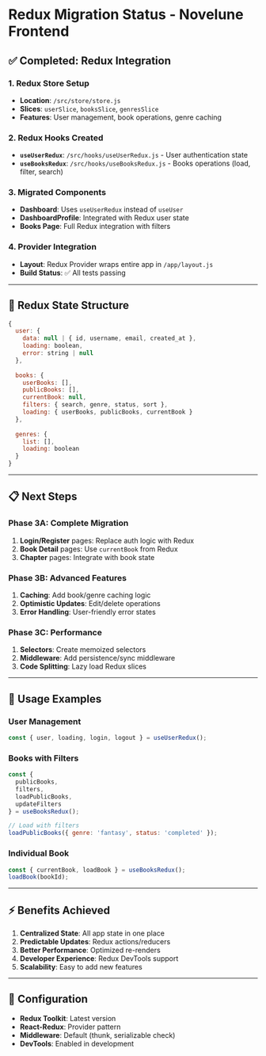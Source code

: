 # Redux Migration Status - Novelune Frontend

## ✅ Completed: Redux Integration

### 1. **Redux Store Setup**
- **Location**: `/src/store/store.js`
- **Slices**: `userSlice`, `booksSlice`, `genresSlice`
- **Features**: User management, book operations, genre caching

### 2. **Redux Hooks Created**
- **`useUserRedux`**: `/src/hooks/useUserRedux.js` - User authentication state
- **`useBooksRedux`**: `/src/hooks/useBooksRedux.js` - Books operations (load, filter, search)

### 3. **Migrated Components**
- **Dashboard**: Uses `useUserRedux` instead of `useUser`
- **DashboardProfile**: Integrated with Redux user state
- **Books Page**: Full Redux integration with filters

### 4. **Provider Integration**
- **Layout**: Redux Provider wraps entire app in `/app/layout.js`
- **Build Status**: ✅ All tests passing

---

## 🔄 Redux State Structure

```javascript
{
  user: {
    data: null | { id, username, email, created_at },
    loading: boolean,
    error: string | null
  },
  
  books: {
    userBooks: [], 
    publicBooks: [],
    currentBook: null,
    filters: { search, genre, status, sort },
    loading: { userBooks, publicBooks, currentBook }
  },
  
  genres: {
    list: [],
    loading: boolean
  }
}
```

---

## 📋 Next Steps

### **Phase 3A: Complete Migration** 
1. **Login/Register** pages: Replace auth logic with Redux
2. **Book Detail** pages: Use `currentBook` from Redux
3. **Chapter** pages: Integrate with book state

### **Phase 3B: Advanced Features**
1. **Caching**: Add book/genre caching logic
2. **Optimistic Updates**: Edit/delete operations
3. **Error Handling**: User-friendly error states

### **Phase 3C: Performance**
1. **Selectors**: Create memoized selectors
2. **Middleware**: Add persistence/sync middleware
3. **Code Splitting**: Lazy load Redux slices

---

## 🚀 Usage Examples

### **User Management**
```javascript
const { user, loading, login, logout } = useUserRedux();
```

### **Books with Filters**
```javascript
const { 
  publicBooks, 
  filters, 
  loadPublicBooks, 
  updateFilters 
} = useBooksRedux();

// Load with filters
loadPublicBooks({ genre: 'fantasy', status: 'completed' });
```

### **Individual Book**
```javascript
const { currentBook, loadBook } = useBooksRedux();
loadBook(bookId);
```

---

## ⚡ Benefits Achieved

1. **Centralized State**: All app state in one place
2. **Predictable Updates**: Redux actions/reducers
3. **Better Performance**: Optimized re-renders
4. **Developer Experience**: Redux DevTools support
5. **Scalability**: Easy to add new features

---

## 🔧 Configuration

- **Redux Toolkit**: Latest version
- **React-Redux**: Provider pattern
- **Middleware**: Default (thunk, serializable check)
- **DevTools**: Enabled in development
